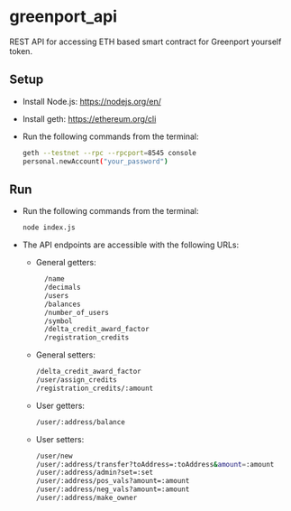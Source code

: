 # greenport_api
REST API for accessing ETH based smart contract for Greenport yourself token.

## Setup

- Install Node.js: https://nodejs.org/en/
- Install geth: https://ethereum.org/cli

- Run the following commands from the terminal:
    ```sh
    geth --testnet --rpc --rpcport=8545 console
    personal.newAccount("your_password")
    ```

## Run
- Run the following commands from the terminal:
    ```sh
    node index.js
    ```
- The API endpoints are accessible with the following URLs:

    - General getters:
    
      ```sh
        /name
        /decimals
        /users
        /balances
        /number_of_users
        /symbol
        /delta_credit_award_factor
        /registration_credits
        ```

    - General setters:
        
        ```sh
        /delta_credit_award_factor
        /user/assign_credits
        /registration_credits/:amount
        ```
        
    - User getters:
        
        ```sh
        /user/:address/balance
        ```
        
    - User setters:
        
        ```sh
        /user/new
        /user/:address/transfer?toAddress=:toAddress&amount=:amount
        /user/:address/admin?set=:set
        /user/:address/pos_vals?amount=:amount
        /user/:address/neg_vals?amount=:amount
        /user/:address/make_owner
       ```
